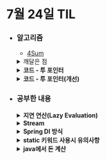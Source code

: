 # 7월 24일 TIL

* ### 알고리즘
    * [4Sum](https://leetcode.com/problems/4sum/description/)
    <details>
    <summary>깨달은 점</summary>

    * 문제에 대해 너무 어렵게 생각하는 경향이 있다. 입력 받는 N에 대한 시간 복잡도를 생각하고 단순하게 풀어도 되는 문제라면 단순하게 풀어보자
    
    <br/>
    
    * 중복을 제거하기 위해서 문자열과 맵을 이용했지만, 생각해보면 target값과 4sum의 값이 같을 때 다음 확인할 숫자들이 전 숫자와 겹친다면 보지 않고 넘어가면 중복이 생기지 않는다. [다른 사람 코드 참고](https://leetcode.com/problems/4sum/solutions/5518468/easy-java-4sum-solution/)
    </details>
    <details>
      <summary><strong>코드 - 투 포인터</strong></summary>

     ```java
        import java.util.*;

        class Solution {
            List<List<Integer>> answer;
            Map<String, Boolean> visit;

            public List<List<Integer>> fourSum(int[] nums, int target) {
                Arrays.sort(nums);
                int left = 0, right = nums.length - 1;

                answer = new ArrayList<>();
                visit = new HashMap<>();

                int n = nums.length;
                for(int a=0 ; a<n ; a++){
                    for(int b=a+3 ; b<n ; b++){
                        long sub = (long)target - nums[a] - nums[b];
                        findTwoNumbers(nums, a, b, sub);
                    }
                }

                return answer;
            }

            private void findTwoNumbers(final int[] nums, int leftStart, int rightStart, long target){
                int left = leftStart + 1, right = rightStart - 1;
                boolean smaller = false, bigger = false;

                while(left < right){
                    long total = nums[left] + nums[right];

                    if(target == total){
                        String key = new StringBuilder().append(nums[leftStart]).append(" ").append(nums[left])
                        .append(" ").append(nums[right]).append(" ").append(nums[rightStart]).toString();
                        
                        if(!visit.containsKey(key)){
                            answer.add(List.of(nums[leftStart], nums[left], nums[right], nums[rightStart]));
                            visit.put(key, true);
                        }
                    }

                    if(target <= total){
                        right--;
                    }else{
                        left++;
                    }
                }
                
            }
        }
    ```
    </details>
    <details>
    <summary><strong>코드 - 투 포인터(개선)</strong></summary>

    ```java
            import java.util.*;

            class Solution {
                List<List<Integer>> answer;
                Map<String, Boolean> visit;

                public List<List<Integer>> fourSum(int[] nums, int target) {
                    Arrays.sort(nums);
                    int left = 0, right = nums.length - 1;

                    answer = new ArrayList<>();
                    visit = new HashMap<>();

                    int n = nums.length;
                    for(int a=0 ; a<n ; a++){
                        if(a > 0 && nums[a] == nums[a - 1])continue;
                        for(int b=a+1 ; b<n ; b++){
                            if(b != a + 1 && nums[b] == nums[b - 1])continue;
                            long sub = (long)target - nums[a] - nums[b];
                            findTwoNumbers(nums, a, b, sub);
                        }
                    }

                    return answer;
                }

                private void findTwoNumbers(final int[] nums, int a, int b, long target){
                    int left = b + 1, right = nums.length - 1;

                    while(left < right){
                        long total = nums[left] + nums[right];

                        if(target == total){
                            answer.add(List.of(nums[a], nums[left], nums[right], nums[b]));

                            right--;
                            left++;

                            while(left < right && nums[right] == nums[right + 1])right--;
                            while(left < right && nums[left] == nums[left - 1])left++;
                        }
                        else if(target < total){
                            right--;
                        }else{
                            left++;
                        }
                    }
                    
                }
            }
    ```

    </details>


 * ### 공부한 내용
    <details id="Lazy Evaluation">
    <summary><strong>지연 연산(Lazy Evaluation)</strong></summary>
    지연 연산은 불필요한 연산을 피하기 위해서 연산을 지연시켜 놓았다가 필요할 때 연산하는 방법이다. Java8부터는 Supplier를 통해서 지연 연산이 가능하다.
    

    ```java
        // Main.class
        public static void main(String[] args){
            Evaluate e = new Evaluate();

            // Eager Evaluation
            long start = System.currentTimeMillis();
            printWithEagerEvaluation(e.evaluate(100), e.valuate(200));
            System.out.println((System.currentTimeMillis() - start) / 1000);

            // Lazy Evaluation
            start = System.currentTimeMillis();
            printWithEagerEvaluation(e.evaluate(100), e.valuate(200));
            System.out.println((System.currentTimeMillis() - start) / 1000);
        }

        // Evaluate.class 
        public boolean evaluate(int value){
            try{
                System.out.println(value);
                Thread.sleep(2000);
            }catch(Exception e){
                //...
            }

            return value > 100;
        }

        public void printWithEagerEvaluation(boolean v1, boolean v2){
            System.out.println(v1 && v2);
        }

        public void printWithLazyEvaluation(Supplier<Boolean> v1, Supplier<Boolean> v2){
            System.out.println(v1.get() && v2.get());
        }
    ```

    위 같은 코드가 있다고 가정했을 때, Eager Evaluation 방식은 evaluate 메소드를 파라미터로 받는 순간 바로 실행을 한 후 넘기기 때문에 총 <strong>4초</strong>라는 텀이 생긴다.
    반면에, Supplier로 받으면 즉시 실행하는 것이 아니라 get() 메소드를 통해서 직접 호출할 때 연산을 시작한다. 처음 v1이 false 가 나왔기 때문에 무조건 false라서 뒤에 v2.get() 연산은 수행하지 않는다. 그래서, <strong>2초</strong>만 sleep하게 된다.

    </details>

    <details>
    <summary><strong>Stream</strong></summary>
    데이터의 흐름을 뜻하는 <strong>Stream</strong>은 데이터 소스를 추상화하기 때문에 어떤 데이터 소스더라도 같은 방식으로 다룰 수 있게 됩니다. 이로 인해, 코드의 재사용성이 높고 가독성이 좋아집니다.

    #### 스트림의 특징
    1. 데이터 변경 X - 데이터를 읽기만 하고 데이터 소스를 변경하지 않는다.
    2. 일회성 - 한 번 사용하면 다시 사용할 수 없으므로 다시 stream을 생성해야 한다.
    3. 내부 반복 처리 - 반복문을 메소드 내부에 숨기기 때문에 코드가 간결해진다.
    4. <a href="#Lazy Evaluation">지연 연산</a> - 필요할 때만 연산을 수행하는 지연 연산으로 수행되기 때문에 불필요한 작업을 하지 않는다.
    5. 병렬 처리 가능 - 병렬 스트림을 사용하면 빠른 속도로 대량의 데이터를 처리할 수 있다.


    > **병렬 스트림(ParallelStream)**: parallelStream(), parallel()를 사용하면 자동으로 Fork/Join Framework 관리 방식을 이용하여 작업들을 분할하고, 병렬적으로 처리한다.
    >
    > **Fork/Join Framework**: 작업들을 분할할 수 있는 만큼 분할하고, 분할한 작업들을 Work Thread를 통해 작업한 후 결과를 합친다. 분할 정복 알고리즘과 흡사하고, Fork를 통해 작업을 분담하고, Join을 통해 결과를 합친다.
    >
    > **↑ 이 부분에 대해서는 나중에 따로 정리**
    

    </details>

    <details>
    <summary><strong>Spring DI 방식</strong></summary>
    Spring에서 DI 방식은 필드 주입, setter 주입, 생성자 주입이 있다.

    1. **필드 주입**
       * 필드에 @Autowired같은 어노테이션을 붙여주면 된다.
       > **단점** 
       > * 테스트 환경에서 스프링의 도움 없이는 객체를 생성하기 어렵가 때문에 시스템 전체를 돌려야 한다. 따라서, 단위테스트를 하기 어렵다.
    2. **setter 주입**
       * setter 메소드에 @Autowired같은 어노테이션을 붙여주면 된다.
       > **단점** 
       > * setter를 사용하기 때문에 객체가 변경될 수 있다.
       > * NullPointerException이 발생할 수 있다.
    
    3. **생성자 주입**
       * 생성자 혹은 생성자의 파라미터에서 주입할 객체에 @Autowired를 붙여준다.
       > **3개의 방식 중 가장 권장하는 이유**
       > 1. 불변성: final 키워드를 이용하여 객체를 생성하기 때문에 객체의 상태를 유지하고 예기치 못한 객체 변경을 방지할 수 있다.
       > 2. 테스트에 용이: 필드 주입처럼 @Autowired를 위해서 스프링 전체를 실행할 필요가 없기 떄문에 단위 테스트에 용이하다.
       > 3. 런타임 에러 방지: 컴파일 타임에서 오류를 잡아주기 때문에 런타임에서 NullPointerException같은 예외를 방지한다.



    </details>

    <details>
    <summary><strong>static 키워드 사용시 유의사항</strong></summary>
    static 키워드를 필드, 메소드에 붙인다면 인스턴스에 소속되는 것이 아니라 클래스에 소속되기 때문에 클래스 로더가 클래스를 로딩해서 메소드 메모리 영역에 넣을 때 클래스별로 관리하게 된다.<br/>

    #### 유의사항
    * 메모리 공간 차지: Heap영역이 아닌 Static영역에 할당이 된다. 어디서든 접근할 수 있다는 장점이 있지만, GC가 관리하지 않기 때문에 프로그램이 종료될 때까지 메모리에 존재하기 때문에 static 필드가 쌓인다면 OutOfMemory가 발생할 수 있다.
    * thread safe X: 프로그램 전역에서 static 필드를 공유하기 때문에 하나의 스레드에서 static 필드의 값을 변경한다면 다른 스레드에서도 영향을 받는다.
    * Serialization 불가: 객체 직렬화는 인스턴스에 적용되기 때문에 자체 정보인 static 멤버는 포함되지 않는다.
    

    </details>

    <details>
    <summary><strong>java에서 돈 계산</strong></summary>

    #### 정수(int, long) 타입이 돈 계산에 적합하지 않는 이유
    * 정수는 소수점을 지원하지 않기 때문에 센트 단위까지 정밀하게 표현해야 하는 금액을 표현할 수 없다.

    #### 소수(float, double) 타입이 돈 계산에 적합하지 않는 이유
    * 부동 소수점 연산을 사용하여 하드웨어적으로 빠르게 연산할 수 있다. 하지만, 소수 부분을 이진수로 표현할 때 무한 소수가 되기 때문에 근사값으로 저장이 된다. 근사값이 누적이 된다면 오차가 발생할 수 있다.
    
    > **부동 소수점**: 부동 소수점은 실수를 컴퓨터에서 표현하는 방식이며, 가수부(23bit), 지수부(8bit) [1.xxx * 2^n]로 표현한다. 
    
    <br/>

    #### BigDecimal이 돈 계산에 적합한 이유
    BigDeciaml는 intVal과 scale 필드를 이용하여 소수 계산을 한다. intVal은 모든 숫자들이 있고, scale은 소수점 자리수를 나타낸다.

    > **주의할 점**
    > 1. String 생성자를 이용해서 생성해야 한다. double 생성자를 사용하게 된다면 누락되는 데이터가 있을 수 있기 때문이다.
    > 2. 나눗셈시 소수점 처리 전략을 설정해야 한다. 만약 하지 않는다면, ArithmeticException이 발생할 수 있다.
    

    </details>